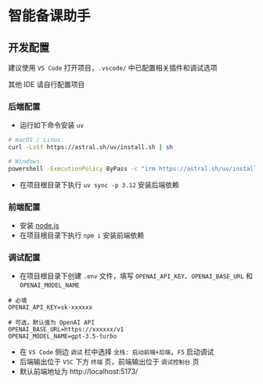 # 智能备课助手

## 开发配置

建议使用 `VS Code` 打开项目，`.vscode/` 中已配置相关插件和调试选项

其他 IDE 请自行配置项目

### 后端配置

- 运行如下命令安装 `uv`

```sh
# macOS / Linux.
curl -LsSf https://astral.sh/uv/install.sh | sh

# Windows
powershell -ExecutionPolicy ByPass -c "irm https://astral.sh/uv/install.ps1 | iex"
```

- 在项目根目录下执行 `uv sync -p 3.12` 安装后端依赖

### 前端配置

- 安装 [node.js](https://nodejs.org/zh-cn)
- 在项目根目录下执行 `npm i` 安装前端依赖

### 调试配置

- 在项目根目录下创建 `.env` 文件，填写 `OPENAI_API_KEY`、`OPENAI_BASE_URL` 和 `OPENAI_MODEL_NAME`

```env
# 必填
OPENAI_API_KEY=sk-xxxxxx

# 可选，默认值为 OpenAI API
OPENAI_BASE_URL=https://xxxxxx/v1
OPENAI_MODEL_NAME=gpt-3.5-turbo
```

- 在 `VS Code` 侧边 `调试` 栏中选择 `全栈: 启动前端+后端`，`F5` 启动调试
- 后端输出位于 `VSC` 下方 `终端` 页，前端输出位于 `调试控制台` 页
- 默认前端地址为 http://localhost:5173/
